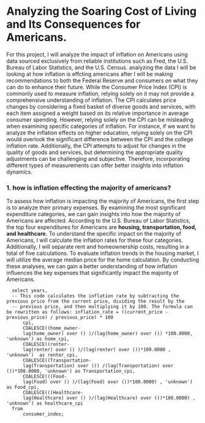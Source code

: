 # Analyzing the Soaring Cost of Living and Its Consequences for Americans.
For this project, I will analyze the impact of inflation on Americans using data sourced exclusively from reliable institutions such as Fred, the U.S. Bureau of Labor Statistics, and the U.S. Census.
analyzing the data I will be looking at how inflation is effcting americans after I will be making recommendations to both the Federal Reserve and consumers on what they can do to enhance their future.
While the Consumer Price Index (CPI) is commonly used to measure inflation, relying solely on it may not provide a comprehensive understanding of inflation. The CPI calculates price 
changes by considering a fixed basket of diverse goods and services, with each item assigned a weight based on its relative importance in average consumer spending. However, relying solely on the CPI can be 
misleading when examining specific categories of inflation. For instance, if we want to analyze the inflation effects on higher education, relying solely on the CPI would overlook the significant difference between 
the CPI and the college inflation rate. Additionally, the CPI attempts to adjust for changes in the quality of goods and services, but determining the appropriate quality adjustments can be challenging and subjective. 
Therefore, incorporating different types of measurements can offer better insights into inflation dynamics.
###  1. how is inflation effecting the majority of americans? 
To assess how inflation is impacting the majority of Americans, the first step is to analyze their primary expenses. By examining the most significant expenditure categories, we can gain insights into how the majority of Americans are affected. According to the U.S. Bureau of Labor Statistics, the top four expenditures for Americans are **housing, transportation, food, and healthcare.** To understand the specific impact on the majority of Americans, I will calculate the inflation rates for these four categories. Additionally, I will separate rent and homeownership costs, resulting in a total of five calculations. To evaluate inflation trends in the housing market, I will utilize the average median price for the home calculation. By conducting these analyses, we can gain a better understanding of how inflation influences the key expenses that significantly impact the majority of Americans.
  ```mysql
    select years,
    -- This code calculates the inflation rate by subtracting the previous price from the current price, dividing the result by the 
    -- previous price, and then multiplying it by 100. The formula can be rewritten as follows: inflation_rate = ((current_price - previous_price) / previous_price) * 100
    	cpi,
    	COALESCE((home_owner-
    	lag(home_owner) over () )/(lag(home_owner) over ()) *100.0000, 'unknown') as home_cpi,
        COALESCE((renter-
    	lag(renter) over () )/(lag(renter) over ())*100.0000 , 'unknown')  as renter_cpi,
    	COALESCE((Transportation-
    	lag(Transportation) over ()) /(lag(Transportation) over ())*100.0000, 'unknown') as Transportation_cpi,	
    	COALESCE(((Food-
    	lag(Food) over () )/(lag(Food) over ())*100.0000) , 'unknown') as Food_cpi,
    	COALESCE(((Healthcare-
    	lag(Healthcare) over () )/(lag(Healthcare) over ())*100.0000) , 'unknown') as healthcare_cpi
    from 
    	consumer_index;
```

